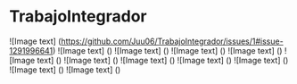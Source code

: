 # TrabajoIntegrador
![Image text] (https://github.com/Juu06/TrabajoIntegrador/issues/1#issue-1291996641) 
![Image text] ()
![Image text] ()
![Image text] ()
![Image text] ()
![Image text] ()
![Image text] ()
![Image text] ()
![Image text] ()
![Image text] ()
![Image text] ()
![Image text] ()
